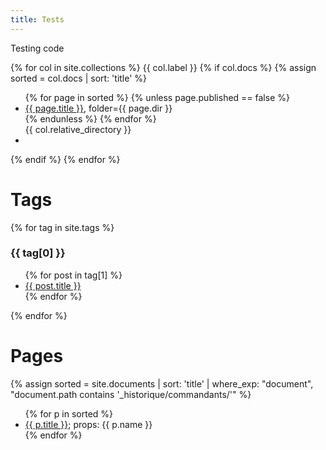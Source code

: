 ```yaml
---
title: Tests
---
```


Testing code

{% for col in site.collections %}
    {{ col.label }}
    {% if col.docs %}
    {% assign sorted = col.docs | sort: 'title'  %}
<ul class="side-nav">
    {% for page in sorted %}
        {% unless page.published == false %}
        <li><a href="{{ site.url }}{{ page.url }}">{{ page.title }}</a>, folder={{ page.dir }}</li>
        {% endunless %}
    {% endfor %}
    <br>{{ col.relative_directory }}
    <li>&nbsp;</li>
</ul>
    {% endif %} 
{% endfor %}

# Tags

{% for tag in site.tags %}
  <h3>{{ tag[0] }}</h3>
  <ul>
    {% for post in tag[1] %}
      <li><a href="{{ post.url }}">{{ post.title }}</a></li>
    {% endfor %}
  </ul>
{% endfor %}


# Pages


{% assign sorted = site.documents | sort: 'title' | where_exp: "document", "document.path contains '_historique/commandants/'" %}
<ul>
  {% for p in sorted %}
    <li><a href="{{ p.url }}">{{ p.title }}</a>; props: {{ p.name }} </li>
  {% endfor %}
</ul>
